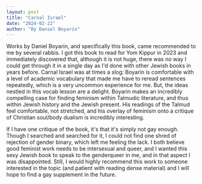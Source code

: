 ```yaml
---
layout: post
title: "Carnal Israel"
date: "2024-02-22"
author: "By Daniel Boyarin"
---
```


Works by Daniel Boyarin, and specifically this book, came recommended to me by several rabbis. I got this book to read for Yom Kippur in 2023 and immediately discovered that, although it is not huge, there was no way I could get through it in a single day as I'd done with other Jewish books in years before. Carnal Israel was at times a slog: Boyarin is comfortable with a level of academic vocabulary that made me have to reread sentences repeatedly, which is a very uncommon experience for me. But, the ideas nestled in this vocab lesson are a delight. Boyarin makes an incredibly compelling case for finding feminism within Talmudic literature, and thus within Jewish history and the Jewish present. His readings of the Talmud feel comfortable, not stretched, and his overlay of feminism onto a critique of Christian soul/body dualism is incredibly interesting. 

If I have one critique of the book, it's that it's simply not gay enough. Though I searched and searched for it, I could not find one shred of rejection of gender binary, which left me feeling the lack. I both believe good feminist work needs to be intersexual and queer, and I wanted this sexy Jewish book to speak to the genderqueer in me, and in that aspect I was disappointed. Still, I would highly recommend this work to someone interested in the topic (and patient with reading dense material) and I will hope to find a gay supplement in the future. 

